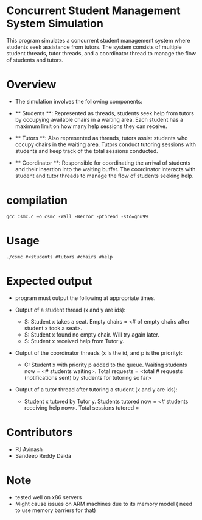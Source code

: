 # Concurrent Student Management System Simulation
This program simulates a concurrent student management system where students seek assistance from tutors. The system consists of multiple student threads, tutor threads, and a coordinator thread to manage the flow of students and tutors.

# Overview
- The simulation involves the following components:


- ** Students **: Represented as threads, students seek help from tutors by occupying available chairs in a waiting area. Each student has a maximum limit on how many help sessions they can receive.

- ** Tutors **: Also represented as threads, tutors assist students who occupy chairs in the waiting area. Tutors conduct tutoring sessions with students and keep track of the total sessions conducted.

- ** Coordinator **: Responsible for coordinating the arrival of students and their insertion into the waiting buffer. The coordinator interacts with student and tutor threads to manage the flow of students seeking help.

# compilation 
```
gcc csmc.c –o csmc -Wall -Werror -pthread -std=gnu99
```
# Usage 
```
./csmc #<students #tutors #chairs #help 

```
# Expected output 
- program must output the following at appropriate times.

- Output of a student thread (x and y are ids):
  - S: Student x takes a seat. Empty chairs = <# of empty chairs after student x took a seat>.
  - S: Student x found no empty chair. Will try again later.
  - S: Student x received help from Tutor y.
- Output of the coordinator threads (x is the id, and p is the priority):
  - C: Student x with priority p added to the queue. Waiting students now = <# students waiting>. Total requests = <total # requests (notifications sent) by students for tutoring so far>
- Output of a tutor thread after tutoring a student (x and y are ids):
  - Student x tutored by Tutor y. Students tutored now = <# students receiving help now>. Total sessions tutored = <total number of tutoring sessions completed so far by all the tutors>

# Contributors
- PJ Avinash 
- Sandeep Reddy Daida

# Note
- tested well on x86 servers
- Might cause issues on ARM machines due to its memory model ( need to use memory barriers for that) 
